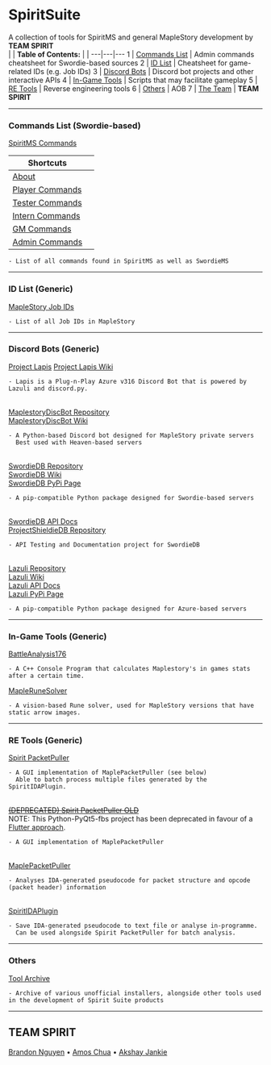 # SpiritSuite
A collection of tools for SpiritMS and general MapleStory development by **TEAM SPIRIT**  
|  | **Table of Contents:** |  |
---|---|---
1 | [Commands List](https://github.com/KOOKIIEStudios/SpiritSuite#commands-list-swordie-based) | Admin commands cheatsheet for Swordie-based sources
2 | [ID List](https://github.com/KOOKIIEStudios/SpiritSuite#id-list-generic) | Cheatsheet for game-related IDs (e.g. Job IDs)
3 | [Discord Bots](https://github.com/KOOKIIEStudios/SpiritSuite#discord-bots-generic) | Discord bot projects and other interactive APIs
4 | [In-Game Tools](https://github.com/KOOKIIEStudios/SpiritSuite#in-game-tools-generic) | Scripts that may facilitate gameplay
5 | [RE Tools](https://github.com/KOOKIIEStudios/SpiritSuite#re-tools-generic) | Reverse engineering tools
6 | [Others](https://github.com/KOOKIIEStudios/SpiritSuite#others) | AOB
7 | [The Team](https://github.com/KOOKIIEStudios/SpiritSuite#team-spirit) | **TEAM SPIRIT**

---
### Commands List (Swordie-based)

[SpiritMS Commands](https://github.com/KOOKIIEStudios/SpiritSuite/blob/main/SPIRITCOMMANDS.md)

Shortcuts |  |
---|---
[About](https://github.com/KOOKIIEStudios/SpiritSuite/blob/main/SPIRITCOMMANDS.md#about)| 
[Player Commands](https://github.com/KOOKIIEStudios/SpiritSuite/blob/main/SPIRITCOMMANDS.md#player-level-commands)| 
[Tester Commands](https://github.com/KOOKIIEStudios/SpiritSuite/blob/main/SPIRITCOMMANDS.md#tester-level-commands)| 
[Intern Commands](https://github.com/KOOKIIEStudios/SpiritSuite/blob/main/SPIRITCOMMANDS.md#intern-level-commands)| 
[GM Commands](https://github.com/KOOKIIEStudios/SpiritSuite/blob/main/SPIRITCOMMANDS.md#gamemaster-level-commands)| 
[Admin Commands](https://github.com/KOOKIIEStudios/SpiritSuite/blob/main/SPIRITCOMMANDS.md#admin-level-commands)| 

    - List of all commands found in SpiritMS as well as SwordieMS
    
---
### ID List (Generic)
[MapleStory Job IDs](https://github.com/TEAM-SPIRIT-Productions/MapleStoryJobIDs)
    
    - List of all Job IDs in MapleStory
---
### Discord Bots (Generic)
[Project Lapis](https://github.com/TEAM-SPIRIT-Productions/Lapis)
[Project Lapis Wiki](https://github.com/TEAM-SPIRIT-Productions/Lapis/wiki)

    - Lapis is a Plug-n-Play Azure v316 Discord Bot that is powered by Lazuli and discord.py.


\
[MaplestoryDiscBot Repository](https://github.com/Descended/MaplestoryDiscBot)  
[MaplestoryDiscBot Wiki](https://github.com/Descended/MaplestoryDiscBot/wiki)  

    - A Python-based Discord bot designed for MapleStory private servers
      Best used with Heaven-based servers


\
[SwordieDB Repository](https://github.com/Bratah123/SwordieDB)  
[SwordieDB Wiki](https://github.com/Bratah123/SwordieDB/wiki)  
[SwordieDB PyPi Page](https://pypi.org/project/swordiedb/)  

    - A pip-compatible Python package designed for Swordie-based servers


\
[SwordieDB API Docs](https://kookiiestudios.github.io/ProjectShieldieDB)  
[ProjectShieldieDB Repository](https://github.com/KOOKIIEStudios/ProjectShieldieDB)  

    - API Testing and Documentation project for SwordieDB

\
[Lazuli Repository](https://github.com/TEAM-SPIRIT-Productions/Lazuli)  
[Lazuli Wiki](https://github.com/TEAM-SPIRIT-Productions/Lazuli/wiki)  
[Lazuli API Docs](https://team-spirit-productions.github.io/Lazuli/reference/lazuli/)  
[Lazuli PyPi Page](https://pypi.org/project/lazuli/)  

    - A pip-compatible Python package designed for Azure-based servers  
  
  
---
### In-Game Tools (Generic)
[BattleAnalysis176](https://github.com/Bratah123/BattleAnalysis176)  

    - A C++ Console Program that calculates Maplestory's in games stats after a certain time.

[MapleRuneSolver](https://github.com/Bratah123/MapleRuneSolver)

    - A vision-based Rune solver, used for MapleStory versions that have static arrow images.
  
---
### RE Tools (Generic)
[Spirit PacketPuller](https://github.com/KOOKIIEStudios/Spirit-PacketPuller)  

    - A GUI implementation of MaplePacketPuller (see below)
      Able to batch process multiple files generated by the SpiritIDAPlugin.


\
<del>[(DEPRECATED) Spirit PacketPuller OLD](https://github.com/KOOKIIEStudios/Spirit-PacketPuller-OLD)</del> \
NOTE: This Python-PyQt5-fbs project has been deprecated in favour of a [Flutter approach](https://github.com/KOOKIIEStudios/Spirit-PacketPuller).

    - A GUI implementation of MaplePacketPuller


\
[MaplePacketPuller](https://github.com/KOOKIIEStudios/MaplePacketPuller)

    - Analyses IDA-generated pseudocode for packet structure and opcode (packet header) information


\
[SpiritIDAPlugin](https://github.com/Bratah123/SpiritIDAPlugin)

    - Save IDA-generated pseudocode to text file or analyse in-programme.
      Can be used alongside Spirit PacketPuller for batch analysis.
    
---
### Others
[Tool Archive](https://github.com/KOOKIIEStudios/ToolArchive)

    - Archive of various unofficial installers, alongside other tools used in the development of Spirit Suite products

---
## TEAM SPIRIT
[Brandon Nguyen](https://github.com/Bratah123) • [Amos Chua](https://github.com/KOOKIIEStudios) • [Akshay Jankie](https://github.com/Descended)
